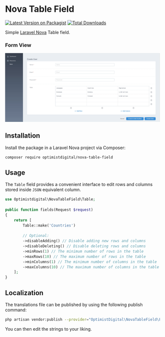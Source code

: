 # Nova Table Field

[![Latest Version on Packagist](https://img.shields.io/packagist/v/optimistdigital/nova-table-field.svg?style=flat-square)](https://packagist.org/packages/optimistdigital/nova-table-field)
[![Total Downloads](https://img.shields.io/packagist/dt/optimistdigital/nova-table-field.svg?style=flat-square)](https://packagist.org/packages/optimistdigital/nova-table-field)

Simple [Laravel Nova](https://nova.laravel.com) Table field.


### Form View

![Form View GIF](docs/form.gif)


## Installation

Install the package in a Laravel Nova project via Composer:

```bash
composer require optimistdigital/nova-table-field
```

## Usage

The `Table` field provides a convenient interface to edit rows and columns stored inside `JSON` equivalent column.
```php
use Optimistdigital\NovaTableField\Table;

public function fields(Request $request)
{
    return [
        Table::make('Countries')

        // Optional:
        ->disableAdding() // Disable adding new rows and columns
        ->disableDeleting() // Disable deleting rows and columns
        ->minRows(1) // The minimum number of rows in the table
        ->maxRows(10) // The maximum number of rows in the table
        ->minColumns(1) // The minimum number of columns in the table
        ->maxColumns(10) // The maximum number of columns in the table
    ];
}
```

## Localization

The translations file can be published by using the following publish command:

```bash
php artisan vendor:publish --provider="OptimistDigital\NovaTableField\FieldServiceProvider" --tag="translations"
```

You can then edit the strings to your liking.
